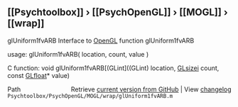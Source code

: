 ## [[Psychtoolbox]] &#8250; [[PsychOpenGL]] &#8250; [[MOGL]] &#8250; [[wrap]]

glUniform1fvARB  Interface to [OpenGL](OpenGL) function glUniform1fvARB  
  
usage:  glUniform1fvARB( location, count, value )  
  
C function:  void glUniform1fvARB[(GLint]((GLint) location, [GLsizei](GLsizei) count, const [GLfloat](GLfloat)\* value)  




<div class="code_header" style="text-align:right;">
  <span style="float:left;">Path&nbsp;&nbsp;</span> <span class="counter">Retrieve <a href=
  "https://raw.github.com/Psychtoolbox-3/Psychtoolbox-3/beta/Psychtoolbox/PsychOpenGL/MOGL/wrap/glUniform1fvARB.m">current version from GitHub</a> | View <a href=
  "https://github.com/Psychtoolbox-3/Psychtoolbox-3/commits/beta/Psychtoolbox/PsychOpenGL/MOGL/wrap/glUniform1fvARB.m">changelog</a></span>
</div>
<div class="code">
  <code>Psychtoolbox/PsychOpenGL/MOGL/wrap/glUniform1fvARB.m</code>
</div>

